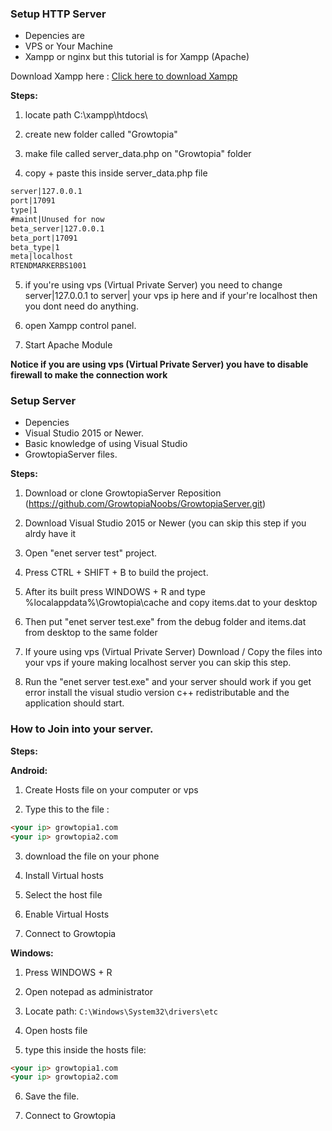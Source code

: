 ### Setup HTTP Server

- Depencies are
- VPS or Your Machine
- Xampp or nginx but this tutorial is for Xampp (Apache)

Download Xampp here : [Click here to download Xampp](https://www.apachefriends.org/xampp-files/7.4.6/xampp-windows-x64-7.4.6-0-VC15-installer.exe)

**Steps:**
1. locate path C:\xampp\htdocs\

2. create new folder called "Growtopia"

3. make file called server_data.php on "Growtopia" folder

4. copy + paste this inside server_data.php file

```html
server|127.0.0.1
port|17091
type|1
#maint|Unused for now
beta_server|127.0.0.1
beta_port|17091
beta_type|1
meta|localhost
RTENDMARKERBS1001
```
5. if you're using vps (Virtual Private Server) you need to change server|127.0.0.1 to server| your vps ip here and if your're localhost then you dont need do anything.

6. open Xampp control panel.

7. Start Apache Module

**Notice if you are using vps (Virtual Private Server) you have to disable firewall to make the connection work**

### Setup Server

- Depencies
- Visual Studio 2015 or Newer.
- Basic knowledge of using Visual Studio
- GrowtopiaServer files.

**Steps:**
1. Download or clone GrowtopiaServer Reposition (https://github.com/GrowtopiaNoobs/GrowtopiaServer.git)

2. Download Visual Studio 2015 or Newer (you can skip this step if you alrdy have it
3. Open "enet server test" project.

4. Press CTRL + SHIFT + B to build the project.

5. After its built press WINDOWS + R and type %localappdata%\Growtopia\cache and copy items.dat to your desktop

6. Then put "enet server test.exe" from the debug folder and items.dat from desktop to the same folder

7. If youre using vps (Virtual Private Server) Download / Copy the files into your vps if youre making localhost server you can skip this step.

8. Run the "enet server test.exe" and your server should work if you get error install the visual studio version c++ redistributable and the application should start.

### How to Join into your server.

**Steps:**

**Android:**
1. Create Hosts file on your computer or vps

2. Type this to the file :

```html
<your ip> growtopia1.com
<your ip> growtopia2.com
```
3. download the file on your phone

4. Install Virtual hosts

5. Select the host file

6. Enable Virtual Hosts

7. Connect to Growtopia

**Windows:**
1. Press WINDOWS + R

2. Open notepad as administrator

3. Locate path: ```C:\Windows\System32\drivers\etc```

4. Open hosts file

5. type this inside the hosts file:

```html
<your ip> growtopia1.com
<your ip> growtopia2.com
```

6. Save the file.

7. Connect to Growtopia
